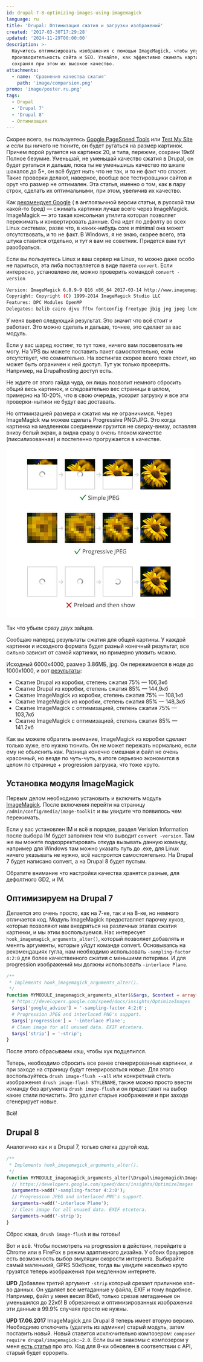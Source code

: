 ```yaml
---
id: drupal-7-8-optimizing-images-using-imagemagick
language: ru
title: 'Drupal: Оптимизация сжатия и загрузки изображений'
created: '2017-03-30T17:29:28'
updated: '2024-11-29T00:00:00'
description: >-
  Научитесь оптимизировать изображения с помощью ImageMagick, чтобы улучшить
  производительность сайта и SEO. Узнайте, как эффективно сжимать картинки,
  сохраняя при этом их высокое качество.
attachments:
  - name: 'Сравнения качества сжатия'
    path: 'image/comparsion.png'
promo: 'image/poster.ru.png'
tags:
  - Drupal
  - 'Drupal 7'
  - 'Drupal 8'
  - Оптимизация
---
```


Скорее всего, вы
пользуетесь [Google PageSpeed Tools](https://developers.google.com/speed/pagespeed/)
или [Test My Site](https://testmysite.thinkwithgoogle.com/) и если вы ничего не
тюните, он будет ругаться на размер картинок. Причем порой ругается на картинок
20, и типа, пережми, сохрани 19кб! Полное безумие. Уменьшай, не уменьшай
качество сжатия в Drupal, он будет ругаться и дальше, пока ты не уменьшишь
качество по шкале шакалов до 5+, он всё будет ныть что не так, и то не факт что
спасет. Такие проверки делают, наверное, вообще все тестировщики сайтов и орут
что размер не оптимален. Эта статья, именно о том, как в пару строк, сделать их
оптимальными, при этом, увеличив их качество.

Как [рекомендует Google](https://developers.google.com/speed/docs/insights/OptimizeImages) (
в англоязычной версии статьи, в русской там какой-то бред) — сжимать картинки
лучше всего через ImageMagick. ImageMagick — это такая консольная утилита
которая позволяет пережимать и конвертировать данные. Она идет по дефолту во
всех Linux системах, разве что, в каких-нибудь core и minimal она может
отсутствовать, и то не факт. В Windows, я не знаю, скорее всего, эта штука
ставится отдельно, и тут я вам не советник. Придется вам тут разобраться.

Если вы пользуетесь Linux и ваш сервер на Linux, то можно даже особо не
париться, эта либа поставляется в виде пакета `convert`. Если интересно,
установлено ли, можно проверить командой `convert -version`

```bash
Version: ImageMagick 6.8.9-9 Q16 x86_64 2017-03-14 http://www.imagemagick.org
Copyright: Copyright (C) 1999-2014 ImageMagick Studio LLC
Features: DPC Modules OpenMP
Delegates: bzlib cairo djvu fftw fontconfig freetype jbig jng jpeg lcms lqr ltdl lzma openexr pangocairo png rsvg tiff wmf x xml zlib
```

У меня вывел следующий результат. Это значит что всё стоит и работает. Это можно
сделать и дальше, точнее, это сделает за вас модуль.

Если у вас шаред хостинг, то тут тоже, ничего вам посоветовать не могу. На VPS
вы можете поставить пакет самостоятельно, если отсутствует, что сомнительно. На
хостингах скорее всего тоже стоит, но может быть ограничен к ней доступ. Тут уж
только проверять. Например, на Drupalhosting доступ есть.

Не ждите от этого гайда чуда, он лишь позволит немного сбросить общий весь
картинок, и следовательно вес страницы в целом, примерно на 10-20%, что в свою
очередь, ускорит загрузку и все эти проверки-нытики не будут вас доставать.

Но оптимизацией размера и сжатия мы не ограничимся. Через ImageMagick мы можем
сделать Progressive PNG\JPG. Это когда картинка на медленном соединении грузится
не сверху-внизу, оставляя внизу белый экран, а видна сразу в очень плохом
качестве (пиксилизованная) и постепенно прогружается в качестве.

![Progressive JPG](image/progressive-jpeg.jpg)

Так что убьем сразу двух зайцев.

Сообщаю наперед результаты сжатия для общей картины. У каждой картинки и
исходного формата будет разный конечный результат, все сильно зависит от самой
картинки, но примерно уловить можно.

Исходный 6000x4000, размер 3.86МБ, jpg. Он пережимается в ноде до 1000х1000, и
вот [результаты](image/comparsion.png):

* Сжатие Drupal из коробки, степень сжатия 75% — 106,3кб
* Сжатие Drupal из коробки, степень сжатия 85% — 144,9кб
* Сжатие ImageMagick из коробки, степень сжатия 75% — 108,1кб
* Сжатие ImageMagick из коробки, степень сжатия 85% — 148,3кб
* Сжатие ImageMagick с оптимизацией, степень сжатия 75% — 103,7кб
* Сжатие ImageMagick с оптимизацией, степень сжатия 85% — 141.2кб

Как вы можете обратить внимание, ImageMagick из коробки сделает только хуже, его
нужно тюнить. Он не может пережать нормально, если ему не обьяснить как. Разница
конечно смешная и файл не очень красочный, но везде по чуть-чуть, в итоге
серьезно экономится в целом по странице + progression загрузка, что тоже круто.

## Установка модуля ImageMagick

Первым делом необходимо установить и включить
модуль [ImageMagick](https://www.drupal.org/project/imagemagick). После
включения перейти на страницу `/admin/config/media/image-toolkit` и вы увидите
что появилось чем пережимать.

Если у вас установлен IM и всё в порядке, раздел Verision Information после
выбора IM будет заполнен тем что выводит `convert -version`. Там же вы можете
подкорректировать откуда вызывать данную команду, например для Windows там можно
указать путь до .exe, для Linux ничего указывать не нужно, всё настроится
самостоятельно. На Drupal 7 будет написано convert, а на Drupal 8 будет пустым.

Обратите внимание что настройки качества хранятся разные, для дефолтного GD2, и
IM.

## Оптимизируем на Drupal 7

Делается это очень просто, как на 7-ке, так и на 8-ке, но немного отличается
код. Модуль ImageMagick предоставляет парочку хуков, которые позволяют нам
внедряться на различных этапах сжатия картинки, и мы этим воспользуемся. Нас
интересует `hook_imagemagick_arguments_alter()`, который позволяет добавлять и
менять аргументы, которые уйдут команде convert. Основываясь на рекомендациях
гугла, нам необходимо использовать `-sampling-factor 4:2:0` для более
качественного сжатия с меньшими потерями. И для progression изображений мы
должны использовать `-interlace Plane`.

```php {"header":"MYMODULE.module"}
/**
 * Implements hook_imagemagick_arguments_alter().
 */
function MYMODULE_imagemagick_arguments_alter(&$args, $context = array()) {
  # https://developers.google.com/speed/docs/insights/OptimizeImages
  $args['google_advice'] = '-sampling-factor 4:2:0';
  # Progression JPEG and interlaced PNG's support.
  $args['progression'] = '-interlace Plane';
  # Clean image for all unused data. EXIF etcetera.
  $args['strip'] = '-strip';
}
```

После этого сбрасываем кэш, чтобы хук подцепился.

Теперь, необходимо сбросить все ранее сгенерированные картинки, и при заходе на
страницу будут генерироваться новые. Для этого
воспользуйтесь `drush image-flush --all` или конкретный стиль
изображения `drush image-flush STYLENAME`, также можно просто ввести команду без
аргумента `drush image-flush` и он предоставит на выбор какие стили почистить.
Это удалит старые изображения и при заходе сгенерирует новые.

Всё!

## Drupal 8

Аналогично как и в Drupal 7, только слегка другой код.

```php {"header":"MYMODULE.module"}
/**
 * Implements hook_imagemagick_arguments_alter().
 */
function MYMODULE_imagemagick_arguments_alter(\Drupal\imagemagick\ImagemagickExecArguments $arguments, $command) {
  // https://developers.google.com/speed/docs/insights/OptimizeImages
  $arguments->add('-sampling-factor 4:2:0');
  // Progression JPEG and interlaced PNG's support.
  $arguments->add('-interlace Plane');
  // Clean image for all unused data. EXIF etcetera.
  $arguments->add('-strip');
}
```

Сброс кэша, `drush image-flush` и вы готовы!

Вот и всё. Чтобы посмотреть на progression в действии, перейдите в Chrome или в
FireFox в режим адаптивного дизайна. У обоих браузеров есть возможность выбор
эмуляции скорости интернета. Выбирайте самый маленький, GPRS 50кб\сек, тогда вы
увидите насколько круто грузятся теперь изображения при медленном интернете.

**UPD** Добавлен третий аргумент `-strip` который срезает приличное кол-во
данных. Он удаляет все метаданные у файла, EXIF и тому подобное. Например, файл
у меня весил 86кб, только срезав метаданные он уменьшился до 22кб! В обрезанных
и оптимизированных изображения эти данные в 99.9% случаях просто не нужны.

**UPD 17.06.2017** ImageMagick для Drupal 8 теперь имеет вторую версию.
Необходимо отключить (удалить из админки) старый модуль, затем поставить новый.
Новый ставится исключительно
композером: `composer require drupal/imagemagick:~2.0`. Если вы не знакомы с
композером у меня [есть статья][drupal-8-composer] про это. Код для 8-ки обновлен в
соответствии с API, старый будет еррорить.

[drupal-8-composer]: ../../../../2016/09/03/drupal-8-composer/index.ru.md
